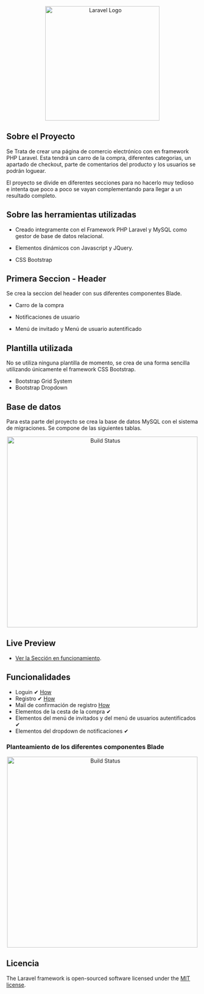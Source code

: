 <p align="center"><a href="https://laravel.com" target="_blank"><img src="https://raw.githubusercontent.com/laravel/art/master/logo-lockup/5%20SVG/2%20CMYK/1%20Full%20Color/laravel-logolockup-cmyk-red.svg" width="300" alt="Laravel Logo"></a></p>

## Sobre el Proyecto

Se Trata de crear una página de comercio electrónico con en framework PHP Laravel. Esta tendrá un carro de la compra, diferentes categorias, un apartado de checkout, parte de comentarios del producto y los usuarios se podrán loguear.

El proyecto se divide en diferentes secciones para no hacerlo muy tedioso e intenta que poco a poco se vayan complementando para llegar a un resultado completo.

## Sobre las herramientas utilizadas

- Creado integramente con el Framework PHP Laravel y MySQL como gestor de base de datos relacional.

- Elementos dinámicos con Javascript y JQuery. 

- CSS Bootstrap


## Primera Seccion - Header

Se crea la seccion del header con sus diferentes componentes Blade.

- Carro de la compra

- Notificaciones de usuario

- Menú de invitado y Menú de usuario autentificado

## Plantilla utilizada

No se utiliza ninguna plantilla de momento, se crea de una forma sencilla utilizando únicamente el framework CSS Bootstrap.

- Bootstrap Grid System
- Bootstrap Dropdown


## Base de datos

Para esta parte del proyecto se crea la base de datos MySQL con el sistema de migraciones. Se compone de las siguientes tablas.

<p align="center"><a href="https://aleaparicio.es/proyectos/modelo.png"><img src="https://aleaparicio.es/proyectos/modelo.png" width="500"  alt="Build Status"></a></p>

## Live Preview

- [Ver la Sección en funcionamiento](https://aleaparicio.es/proyecto-blog/public).

## Funcionalidades

- Loguin ✔ [How](https://www.positronx.io/laravel-custom-authentication-login-and-registration-tutorial/)
- Registro ✔ [How](https://www.positronx.io/laravel-custom-authentication-login-and-registration-tutorial/)
- Mail de confirmación de registro  [How](https://dev.to/shanisingh03/how-to-send-email-in-laravel-9--13db)
- Elementos de la cesta de la compra ✔
- Elementos del menú de invitados y del menú de usuarios autentificados ✔
- Elementos del dropdown de notificaciones ✔



### Planteamiento de los diferentes componentes Blade

<p align="center"><a href="https://aleaparicio.es/proyectos/blade.png"><img src="https://aleaparicio.es/proyectos/blade.png" width="500"  alt="Build Status"></a></p>


## Licencia

The Laravel framework is open-sourced software licensed under the [MIT license](https://opensource.org/licenses/MIT).
